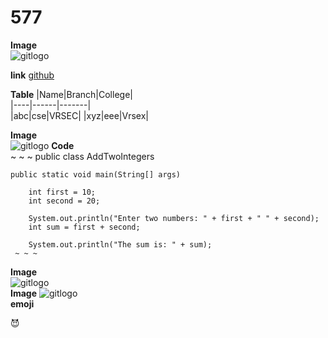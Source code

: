 # 577
**Image**  
![gitlogo](https://www.kindpng.com/picc/m/322-3226970_git-logo-png-transparent-png.png)

**link**
[github](https://app.diagrams.net/)
  
  **Table**
  |Name|Branch|College|  
  |----|------|-------|  
  |abc|cse|VRSEC|
  |xyz|eee|Vrsex|
    
   **Image**  
    ![gitlogo](https://www.edureka.co/blog/wp-content/uploads/2017/12/github-logo.png)
      **Code**  
    ~ ~ ~
    public class AddTwoIntegers 

    public static void main(String[] args) 
        
        int first = 10;
        int second = 20;

        System.out.println("Enter two numbers: " + first + " " + second);
        int sum = first + second;

        System.out.println("The sum is: " + sum);  
     ~ ~ ~
        
   **Image**   
    ![gitlogo](https://cdn.pixabay.com/photo/2015/12/01/20/28/road-1072823__340.jpg)  
   **Image**
    ![gitlogo](https://images-na.ssl-images-amazon.com/images/I/81SVOMzaHWL._SL1280_.jpg)  
   **emoji**  
    
   :smiling_imp:
